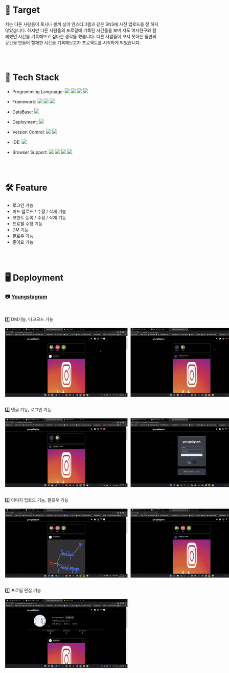# 📌 Target

저는 다른 사람들이 혹시나 볼까 싶어 인스타그램과 같은 SNS에 사진 업로드를 잘 하지 않았습니다. 하지만 다른 사람들의 프로필에 기록된 시간들을 보며 저도 여자친구와 함께했던 시간을 기록해보고 싶다는 생각을 했습니다. 다른 사람들이 보지 못하는 둘만의 공간을 만들어 함께한 시간을 기록해보고자 프로젝트를 시작하게 되었습니다.

<br/>
<br/>

# 📖 Tech Stack

- Programming Langruage:
  <img src="https://img.shields.io/badge/HTML5-E34F26?style=flat&logo=html5&logoColor=white" />
  <img src="https://img.shields.io/badge/css3-%231572B6.svg?style=flat&logo=css3&logoColor=white" />
  <img src="https://img.shields.io/badge/typescript-%23007ACC.svg?style=flat&logo=typescript&logoColor=white" />
  <img src="https://img.shields.io/badge/javascript-%23323330.svg?style=flat&logo=javascript&logoColor=%23F7DF1E" />

- Framework:
  <img src="https://img.shields.io/badge/Next-black?style=flat&logo=next.js&logoColor=white" />
  <img src="https://img.shields.io/badge/react-%2320232a.svg?style=flat&logo=react&logoColor=%2361DAFB" />
  <img src="https://img.shields.io/badge/styled--components-DB7093?style=flat&logo=styled-components&logoColor=white" />
- DataBase:
  <img src="https://img.shields.io/badge/Firebase-039BE5?style=flat&logo=Firebase&logoColor=white" />

- Deployment:
  <img src="https://img.shields.io/badge/vercel-%23000000.svg?style=flat&logo=vercel&logoColor=white" />

- Version Control:
  <img src="https://img.shields.io/badge/GIT-E44C30?style=flat&logo=git&logoColor=white">
  <img src="https://img.shields.io/badge/GitHub-100000?style=flat&logo=github&logoColor=white">

- IDE:
  <img src="https://img.shields.io/badge/Visual%20Studio%20Code-0078d7.svg?style=flat&logo=visual-studio-code&logoColor=white" />

- Browser Support:
  <img src="https://img.shields.io/badge/Google%20Chrome-4285F4?style=flat&logo=GoogleChrome&logoColor=white" />
  <img src="https://img.shields.io/badge/Firefox-FF7139?style=flat&logo=Firefox-Browser&logoColor=white" />
  <img src="https://img.shields.io/badge/Edge-0078D7?style=flat&logo=Microsoft-edge&logoColor=white" />
  <img src="https://img.shields.io/badge/Safari-FF1B2D?style=flat&logo=Safari&logoColor=white" />

<br><br>

# 🛠️ Feature

- 로그인 기능
- 피드 업로드 / 수정 / 삭제 기능
- 코멘트 등록 / 수정 / 삭제 기능
- 프로필 수정 기능
- DM 기능
- 팔로우 기능
- 좋아요 기능

<br><br>

# 🖥️ Deployment

### 📷 [Youngstagram](https://youngstagram-demo.vercel.app)

<br>

1️⃣ DM기능, 다크모드 기능

<div style="display:flex; gap:10px;">
  <img src="./readmeImages/DM기능.gif" width="400px"/>
  <img src="./readmeImages/다크모드%20기능.gif" width="400px"/>
</div>

<br>

2️⃣ 댓글 기능, 로그인 기능

<div style="display:flex; gap:10px;">
  <img src="./readmeImages/댓글%20기능.gif" width="400px"/>
  <img src="./readmeImages/로그인%20기능.gif" width="400px"/>
</div>

<br>

3️⃣ 이미지 업로드 기능, 팔로우 기능

<div style="display:flex; gap:10px;">
  <img src="./readmeImages/이미지%20업로드%20기능.gif" width="400px"/>
  <img src="./readmeImages/팔로우%20기능.gif" width="400px"/>
</div>

<br>

4️⃣ 프로필 편집 기능

<img src="./readmeImages/프로필%20편집%20기능.gif" width="400px"/>
